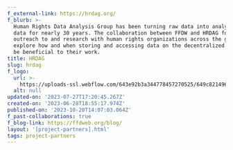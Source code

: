 ```yaml
---
f_external-link: https://hrdag.org/
f_blurb: >-
  Human Rights Data Analysis Group has been turning raw data into analyzable
  data for nearly 30 years. The collaboration between FFDW and HRDAG focuses on
  outreach to and research with human rights organizations across the globe to
  explore how and when storing and accessing data on the decentralized web may
  be beneficial to their work.
title: HRDAG
slug: hrdag
f_logo:
  url: >-
    https://uploads-ssl.webflow.com/643e92b3a344778457270525/649c821496f3187328346917_image%20(2).png
  alt: null
updated-on: '2023-07-27T17:20:45.267Z'
created-on: '2023-06-28T18:55:17.974Z'
published-on: '2023-10-20T14:07:03.064Z'
f_past-collaborations: true
f_blog-link: https://ffdweb.org/blog/
layout: '[project-partners].html'
tags: project-partners
---
```



